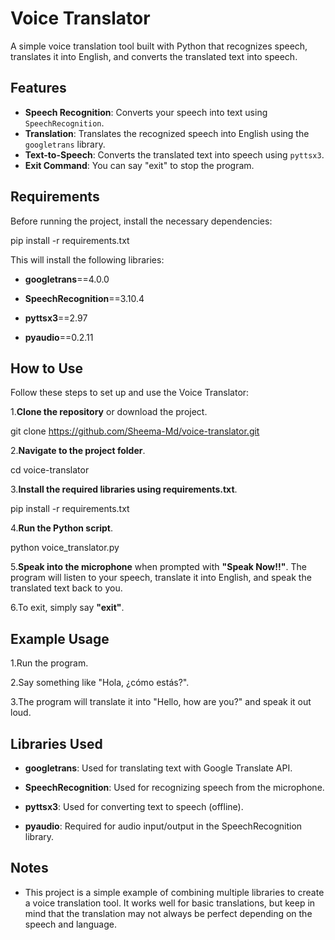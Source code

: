 # Voice Translator

A simple voice translation tool built with Python that recognizes speech, translates it into English, and converts the translated text into speech.

## Features
- **Speech Recognition**: Converts your speech into text using `SpeechRecognition`.
- **Translation**: Translates the recognized speech into English using the `googletrans` library.
- **Text-to-Speech**: Converts the translated text into speech using `pyttsx3`.
- **Exit Command**: You can say "exit" to stop the program.

## Requirements

Before running the project, install the necessary dependencies:


pip install -r requirements.txt

This will install the following libraries:

- **googletrans**==4.0.0

- **SpeechRecognition**==3.10.4

- **pyttsx3**==2.97

- **pyaudio**==0.2.11



## How to Use

Follow these steps to set up and use the Voice Translator:

1.**Clone the repository** or download the project.

git clone https://github.com/Sheema-Md/voice-translator.git

2.**Navigate to the project folder**.

cd voice-translator

3.**Install the required libraries using requirements.txt**.

pip install -r requirements.txt

4.**Run the Python script**.

python voice_translator.py

5.**Speak into the microphone** when prompted with **"Speak Now!!"**. The program will listen to your speech, translate it into English, and speak the translated text back to you.

6.To exit, simply say **"exit"**.

## Example Usage

1.Run the program.

2.Say something like "Hola, ¿cómo estás?".

3.The program will translate it into "Hello, how are you?" and speak it out loud.

## Libraries Used

- **googletrans**: Used for translating text with Google Translate API.

- **SpeechRecognition**: Used for recognizing speech from the microphone.

- **pyttsx3**: Used for converting text to speech (offline).

- **pyaudio**: Required for audio input/output in the SpeechRecognition library.

## Notes

- This project is a simple example of combining multiple libraries to create a voice translation tool. It works well for basic translations, but keep in mind that the translation may not always be perfect depending on the speech and language.
